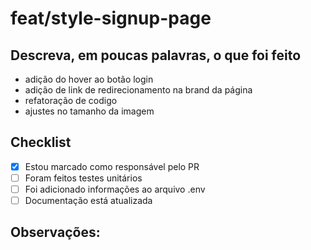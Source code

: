 # feat/style-signup-page

## Descreva, em poucas palavras, o que foi feito

- adição do hover ao botão login
- adição de link de redirecionamento na brand da página
- refatoração de codigo
- ajustes no tamanho da imagem

## Checklist

- [x] Estou marcado como responsável pelo PR
- [ ] Foram feitos testes unitários
- [ ] Foi adicionado informações ao arquivo .env
- [ ] Documentação está atualizada

## Observações:
